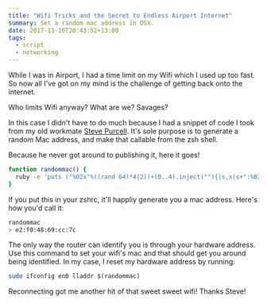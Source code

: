 ```yaml
---
title: "Wifi Tricks and the Secret to Endless Airport Internet"
summary: Set a random mac address in OSX.
date: 2017-11-16T20:43:52+13:00
tags:
  - script
  - networking
---
```


While I was in Airport, I had a time limit on my Wifi which I used up
too fast. So now all I've got on my mind is the challenge of getting
back onto the internet.

Who limits Wifi anyway? What are we? Savages?

In this case I didn't have to do much because I had a snippet of code I
took from my old workmate [Steve Purcell][1]. It's sole purpose is to
generate a random Mac address, and make that callable from the zsh
shell.

Because he never got around to publishing it, here it goes!

```sh
function randommac() {
  ruby -e 'puts ("%02x"%((rand 64)*4|2))+(0..4).inject(""){|s,x|s+":%02x"%(rand 256)}'
}
```

If you put this in your zshrc, it'll happliy generate you a mac address.
Here's how you'd call it:

```sh
randommac
> e2:f0:48:69:cc:7c
```

The only way the router can identify you is through your hardware
address. Use this command to set your wifi's mac and that should get you
around being identified. In my case, I reset my hardware address by
running:

```sh
sudo ifconfig en0 lladdr $(randommac)
```

Reconnecting got me another hit of that sweet sweet wifi! Thanks Steve!

[1]: https://www.sanityinc.com/about
